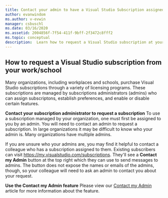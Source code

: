 ```yaml
---
title: Contact your admin to have a Visual Studio Subscription assigned
author: evanwindom
ms.author: v-evwin
manager: csbuschl
ms.date: 03/16/2020
ms.assetid: 2004856f-7f54-411f-9bff-2f3472c8fff2
ms.topic: conceptual
description:  Learn how to request a Visual Studio subscription at your workplace.
---
```


## How to request a Visual Studio subscription from your work/school
Many organizations, including workplaces and schools, purchase Visual Studio subscriptions through a variety of licensing programs.  These subscriptions are managed by subscriptions administrators (admins) who can assign subscriptons, establish preferences, and enable or disable certain features.  

**Contact your subscription administrator to request a subscription**
To use a subscription managed by your organization, one must first be assigned to you by an admin.  You will need to contact an admin to request a subscription.  In large organizations it may be difficult to know who your admin is.  Many organizations have multiple admins.  

If you are unsure who your admins are, you may find it helpful to contact a colleague who has a subscription assigned to them.  Existing subscribers can visit https://my.visualstudio.com/subscriptions.  They'll see a **Contact my Admin** button at the top right which they can use to send messages to admins.  The button does not expose the names or emails of the admins, though, so your colleague will need to ask an admin to contact you about your request.  

**Use the Contact my Admin feature**
Please view our [Contact my Admin](https://docs.microsoft.com/visualstudio/subscriptions/contact-my-admin) article for more information about the feature. 